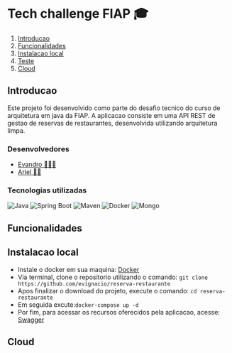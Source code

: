# Tech challenge FIAP 🎓

1. [Introducao](#Introducao)
2. [Funcionalidades](#Funcionalidades)
3. [Instalacao local](#Instalacao)
4. [Teste](#Testes)
5. [Cloud](#cloud)

## Introducao

Este projeto foi desenvolvido como parte do desafio tecnico do curso de arquitetura em java da FIAP. A aplicacao
consiste em uma API REST de gestao de reservas de restaurantes, desenvolvida utilizando arquitetura limpa.

### Desenvolvedores

* [Evandro 🧑🏾‍💻](https://github.com/evignacio) <br>
* [Ariel 🧑‍💻](https://github.com/Neuyer)

### Tecnologias utilizadas

![Java](https://img.shields.io/badge/Java-21-blue?style=for-the-badge&logo=java)
![Spring Boot](https://img.shields.io/badge/Spring%20Boot-3.3.5-brightgreen?style=for-the-badge)
![Maven](https://img.shields.io/badge/Maven-3.8.6-C71A36?style=for-the-badge&logo=apachemaven)
![Docker](https://img.shields.io/badge/Docker-24.0.6-2496ED?style=for-the-badge&logo=docker)
![Mongo](https://img.shields.io/badge/MongoDB-4EA94B?style=for-the-badge&logo=mongodb&logoColor=white)

## Funcionalidades

## Instalacao local

* Instale o docker em sua maquina: [Docker](https://docs.docker.com/engine/install/)
* Via terminal, clone o repositorio utilizando o comando: `git clone https://github.com/evignacio/reserva-restaurante`
* Apos finalizar o download do projeto, execute o comando: `cd reserva-restaurante`
* Em seguida excute:`docker-compose up -d`
* Por fim, para acessar os recursos oferecidos pela aplicacao, acesse: [Swagger](http://localhost:8080/swagger-ui/index.html#/)

## Cloud
